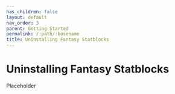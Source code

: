 ```yaml
---
has_children: false
layout: default
nav_order: 3
parent: Getting Started
permalink: /:path/:basename
title: Uninstalling Fantasy Statblocks
---
```


# Uninstalling Fantasy Statblocks

Placeholder
